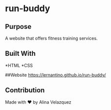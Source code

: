 # run-buddy

## Purpose
A website that offers fitness training services.


## Built With
*HTML
*CSS


##Website
https://lernantino.github.io/run-buddy/


## Contribution
Made with ❤️ by Alina Velazquez
